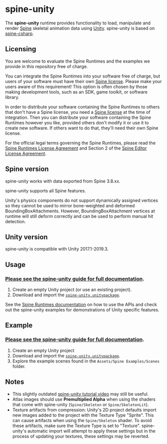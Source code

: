 # spine-unity

The **spine-unity** runtime provides functionality to load, manipulate and render [Spine](http://esotericsoftware.com) skeletal animation data using [Unity](http://unity3d.com/). spine-unity is based on [spine-csharp](../spine-csharp).

## Licensing

You are welcome to evaluate the Spine Runtimes and the examples we provide in this repository free of charge.

You can integrate the Spine Runtimes into your software free of charge, but users of your software must have their own [Spine license](https://esotericsoftware.com/spine-purchase). Please make your users aware of this requirement! This option is often chosen by those making development tools, such as an SDK, game toolkit, or software library.

In order to distribute your software containing the Spine Runtimes to others that don't have a Spine license, you need a [Spine license](https://esotericsoftware.com/spine-purchase) at the time of integration. Then you can distribute your software containing the Spine Runtimes however you like, provided others don't modify it or use it to create new software. If others want to do that, they'll need their own Spine license.

For the official legal terms governing the Spine Runtimes, please read the [Spine Runtimes License Agreement](http://esotericsoftware.com/spine-runtimes-license) and Section 2 of the [Spine Editor License Agreement](http://esotericsoftware.com/spine-editor-license#s2).

## Spine version

spine-unity works with data exported from Spine 3.8.xx.

spine-unity supports all Spine features.

Unity's physics components do not support dynamically assigned vertices so they cannot be used to mirror bone-weighted and deformed BoundingBoxAttachments. However, BoundingBoxAttachment vertices at runtime will still deform correctly and can be used to perform manual hit detection.

## Unity version

spine-unity is compatible with Unity 2017.1-2019.3.

## Usage

### [Please see the spine-unity guide for full documentation](http://esotericsoftware.com/spine-unity).

1. Create an empty Unity project (or use an existing project).
2. Download and import the [`spine-unity.unitypackage`](http://esotericsoftware.com/spine-unity-download/).

See the [Spine Runtimes documentation](http://esotericsoftware.com/spine-documentation#runtimesTitle) on how to use the APIs and check out the spine-unity examples for demonstrations of Unity specific features.

## Example

### [Please see the spine-unity guide for full documentation](http://esotericsoftware.com/spine-unity).

1. Create an empty Unity project
2. Download and import the [`spine-unity.unitypackage`](http://esotericsoftware.com/spine-unity-download/).
3. Explore the example scenes found in the `Assets/Spine Examples/Scenes` folder.

## Notes

- This slightly outdated [spine-unity tutorial video](http://www.youtube.com/watch?v=x1umSQulghA) may still be useful.
- Atlas images should use **Premultiplied Alpha** when using the shaders that come with spine-unity (`Spine/Skeleton` or `Spine/SkeletonLit`).
- Texture artifacts from compression: Unity's 2D project defaults import new images added to the project with the Texture Type "Sprite". This can cause artifacts when using the `Spine/Skeleton` shader. To avoid these artifacts, make sure the Texture Type is set to "Texture". spine-unity's automatic import will attempt to apply these settings but in the process of updating your textures, these settings may be reverted.
